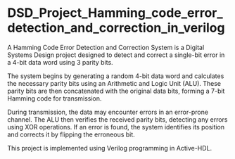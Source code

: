 # DSD_Project_Hamming_code_error_detection_and_correction_in_verilog
A Hamming Code Error Detection and Correction System is a Digital Systems Design project designed to detect and correct a single-bit error in a 4-bit data word using 3 parity bits.

The system begins by generating a random 4-bit data word and calculates the necessary parity bits using an Arithmetic and Logic Unit (ALU). These parity bits are then concatenated with the original data bits, forming a 7-bit Hamming code for transmission.

During transmission, the data may encounter errors in an error-prone channel. The ALU then verifies the received parity bits, detecting any errors using XOR operations. If an error is found, the system identifies its position and corrects it by flipping the erroneous bit.

This project is implemented using Verilog programming in Active-HDL.
